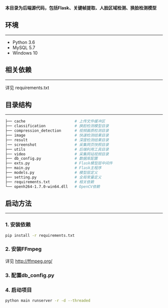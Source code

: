 **本目录为后端源代码，包括Flask、关键帧提取、人脸区域检测、换脸检测模型**

## 环境

------

- Python  3.6
- MySQL 5.7
- Windows 10

## 相关依赖

------

详见 requirements.txt

## 目录结构

------

```bash
├── cache                      # 上传文件缓冲区
├── classification             # 换脸检测模型目录
├── compression_detection      # 视频画质检测目录
├── image                      # 快速检测结果目录
├── result                     # 深度检测结果目录
│── screenshot                 # 采集网页快照目录
├── utils                      # 后端利用工具目录
├── video                      # 采集网站视频目录
├── db_config.py               # 数据库配置
├── exts.py                    # Flask模型层中间件
├── main.py                    # Flask主程序
├── models.py                  # 模型层定义
├── setting.py                 # 全局常量定义
├── requirements.txt           # 相关依赖
└── openh264-1.7.0-win64.dll   # OpenCV依赖
```

## 启动方法

------

### 1.	安装依赖

```bash
pip install -r requirements.txt
```

### 2.	安装FFmpeg

详见 http://ffmpeg.org/

### 3.	配置db_config.py

### 4.	启动项目

```bash
python main runserver -r -d --threaded
```
